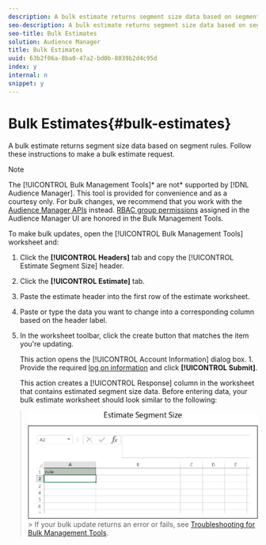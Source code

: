 ```yaml
---
description: A bulk estimate returns segment size data based on segment rules. Follow these instructions to make a bulk estimate request.
seo-description: A bulk estimate returns segment size data based on segment rules. Follow these instructions to make a bulk estimate request.
seo-title: Bulk Estimates
solution: Audience Manager
title: Bulk Estimates
uuid: 63b2f06a-8ba0-47a2-bd0b-8039b2d4c95d
index: y
internal: n
snippet: y
---
```


# Bulk Estimates{#bulk-estimates}

A bulk estimate returns segment size data based on segment rules. Follow these instructions to make a bulk estimate request.

<!-- 

t_bulk_estimates.xml

 -->

>[!NOTE]
>
>The [!UICONTROL Bulk Management Tools]* are not* supported by [!DNL Audience Manager]. This tool is provided for convenience and as a courtesy only. For bulk changes, we recommend that you work with the [Audience Manager APIs](https://marketing.adobe.com/resources/help/en_US/aam/?f=c_api.html) instead. [RBAC group permissions](../../c-features/c-administration/administration-overview.md) assigned in the Audience Manager UI are honored in the Bulk Management Tools.

To make bulk updates, open the [!UICONTROL Bulk Management Tools] worksheet and: 

1. Click the **[!UICONTROL Headers]** tab and copy the [!UICONTROL Estimate Segment Size] header.
1. Click the **[!UICONTROL Estimate]** tab.
1. Paste the estimate header into the first row of the estimate worksheet.
1. Paste or type the data you want to change into a corresponding column based on the header label.
1. In the worksheet toolbar, click the create button that matches the item you're updating.

   This action opens the [!UICONTROL Account Information] dialog box. 1. Provide the required [log on information](../../reference/bulk-management-tools/bulk-management-intro.md#section_6FE9BADB30254A4FADC77D2DCFB6A1EE) and click **[!UICONTROL Submit]**.

   This action creates a [!UICONTROL Response] column in the worksheet that contains estimated segment size data. Before entering data, your bulk estimate worksheet should look similar to the following: 
>
>![](assets/estimate.png)>
>If your bulk update returns an error or fails, see [Troubleshooting for Bulk Management Tools](../../reference/bulk-management-tools/bulk-troubleshooting.md#reference_1A3E7E0CEF6A4D8D801BC363A3C30C1A). 

